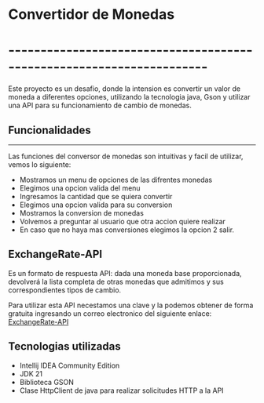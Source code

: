 # Convertidor de Monedas
# ---------------------------------------------------------------------
 Este proyecto es un desafio, donde la intension es convertir un valor de moneda a diferentes opciones, utilizando la tecnologia java, Gson y utilizar una API para su funcionamiento de cambio de monedas.
 ## Funcionalidades
 ------
 Las funciones del conversor de monedas son intuitivas y facil de utilizar, vemos lo siguiente:
- Mostramos un menu de opciones de las difrentes monedas
- Elegimos una opcion valida del menu
- Ingresamos la cantidad que se quiera convertir
- Elegimos una opcion valida para su conversion
- Mostramos la conversion de monedas
- Volvemos a preguntar al usuario que otra accion quiere realizar
- En caso que no haya mas conversiones elegimos la opcion 2 salir.

##  ExchangeRate-API
Es un formato de respuesta API: dada una moneda base proporcionada, devolverá la lista completa de otras monedas que admitimos y sus correspondientes tipos de cambio.

Para utilizar esta API necestamos una clave y la podemos obtener de forma gratuita ingresando un correo electronico del siguiente enlace: [ExchangeRate-API](http://www.exchangerate-api.com/ "ExchangeRate-API")


## Tecnologias utilizadas
* Intellij IDEA Community Edition
* JDK 21
* Biblioteca GSON
* Clase HttpClient de java para realizar solicitudes HTTP  a la API
